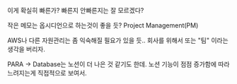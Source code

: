 이게 확실히 빠른가?
빠른지 안빠른지는 잘 모르겠다?

작은 메모는 옵시디언으로 하는것이 좋을 듯?
Project Management(PM)

AWS나 다른 자원관리는 좀 익숙해질 필요가 있을 듯..
회사를 위해서 또는 "팀" 이라는 생각을 버리자.

PARA -> Database는 노션이 더 나은 것 같기도 한데.
노션 기능이 점점 증가함에 따라 느려지는게 직접적으로 보여서.